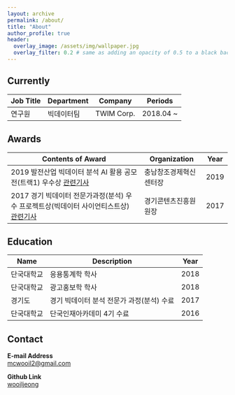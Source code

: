 ```yaml
---
layout: archive
permalink: /about/
title: "About"
author_profile: true
header:
  overlay_image: /assets/img/wallpaper.jpg
  overlay_filter: 0.2 # same as adding an opacity of 0.5 to a black background
---
```


## Currently

| Job Title | Department   | Company   | Periods           |
| --------- | ------------ | --------- | ----------------- |
| 연구원  | 빅데이터팀 | TWIM Corp.| 2018.04 ~  |

## Awards

| Contents of Award   | Organization   | Year   |
| ------------------- | -------------- | ------ |
| 2019 발전산업 빅데이터 분석 AI 활용 공모전(트랙1) 우수상 [관련기사](https://www.mk.co.kr/news/view/business/2019/03/156522/)  | 충남창조경제혁신센터장 | 2019 |
| 2017 경기 빅데이터 전문가과정(분석) 우수 프로젝트상(빅데이터 사이언티스트상) [관련기사](http://www.enewstoday.co.kr/news/articleView.html?idxno=1102589) | 경기콘텐츠진흥원 원장 | 2017 |



## Education

| Name | Description | Year |
| ---- | ----------- |----- |
| 단국대학교 | 응용통계학 학사 | 2018 |
| 단국대학교 | 광고홍보학 학사 | 2018 |
| 경기도 | 경기 빅데이터 분석 전문가 과정(분석) 수료 | 2017 |
| 단국대학교 | 단국인재아카데미 4기 수료 | 2016 |


## Contact

**E-mail Address**    
mcwooil2@gmail.com

**Github Link**    
[wooiljeong](http://www.github.com/wooiljeong)
